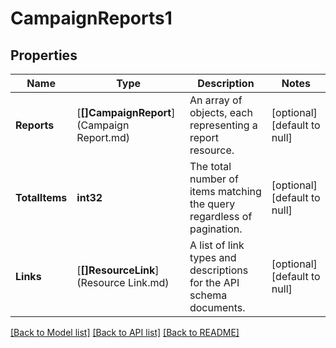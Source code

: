 # CampaignReports1

## Properties
Name | Type | Description | Notes
------------ | ------------- | ------------- | -------------
**Reports** | [**[]CampaignReport**](Campaign Report.md) | An array of objects, each representing a report resource. | [optional] [default to null]
**TotalItems** | **int32** | The total number of items matching the query regardless of pagination. | [optional] [default to null]
**Links** | [**[]ResourceLink**](Resource Link.md) | A list of link types and descriptions for the API schema documents. | [optional] [default to null]

[[Back to Model list]](../README.md#documentation-for-models) [[Back to API list]](../README.md#documentation-for-api-endpoints) [[Back to README]](../README.md)


